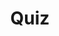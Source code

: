 ---
title: "Quiz"
passing_percentage: 70
layout: "test"
type: "test"
questions:
  - id: "q1"
    text: "What should be entered in the Type field when configuring the Dapr state store component?"
    type: "single-answer"
    marks: 2
    options:
      - id: "a"
        text: "redis.state"
      - id: "b"
        text: "state.redis"
        is_correct: true
      - id: "c"
        text: "statestore.redis"
      - id: "d"
        text: "redis.component"
  - id: "q2"
    text: "What configuration details are essential for the Dapr state store component? (Select all that apply)"
    type: "multiple-answers"
    marks: 2
    options:
      - id: "a"
        text: "redisHost field"
        is_correct: true
      - id: "b"
        text: "redisPassword field"
        is_correct: true
      - id: "c"
        text: "httpTimeout field"
      - id: "d"
        text: "connectionPoolSize field"
  - id: "q3"
    text: "Which database system is used for state storage?"
    type: "short_answer" 
    marks: 2
    correct_answer: "Redis" 
---